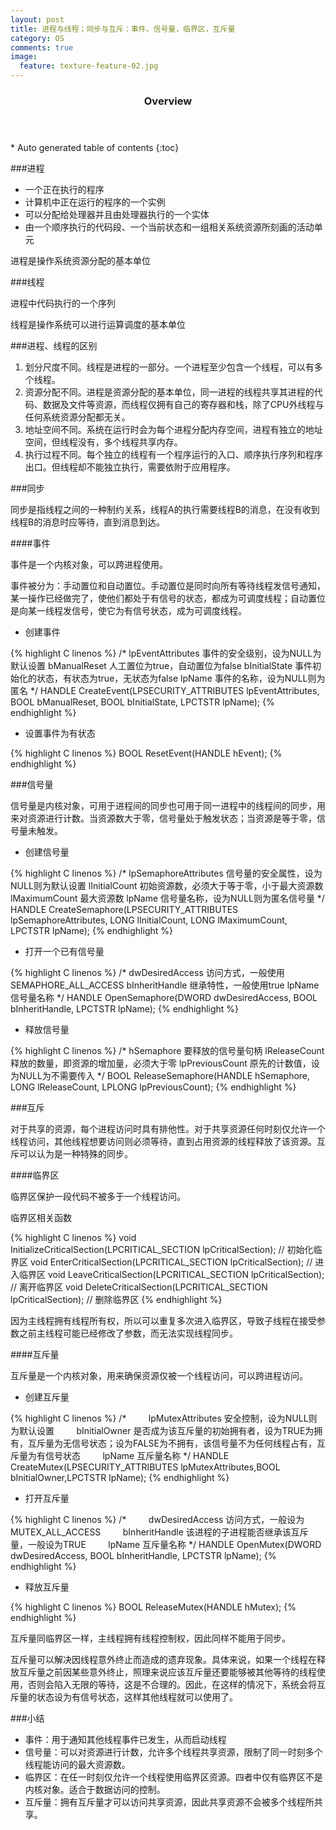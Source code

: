 ```yaml
---
layout: post
title: 进程与线程；同步与互斥：事件，信号量，临界区，互斥量
category: OS
comments: true
image:
  feature: texture-feature-02.jpg
---
```


<section id="table-of-contents" class="toc">
  <header>
    <h3>Overview</h3>
  </header>
<div id="drawer" markdown="1">
*  Auto generated table of contents
{:toc}
</div>
</section>


###进程

* 一个正在执行的程序
* 计算机中正在运行的程序的一个实例
* 可以分配给处理器并且由处理器执行的一个实体
* 由一个顺序执行的代码段、一个当前状态和一组相关系统资源所刻画的活动单元

进程是操作系统资源分配的基本单位

###线程

进程中代码执行的一个序列

线程是操作系统可以进行运算调度的基本单位

###进程、线程的区别

1. 划分尺度不同。线程是进程的一部分。一个进程至少包含一个线程，可以有多个线程。
2. 资源分配不同。进程是资源分配的基本单位，同一进程的线程共享其进程的代码、数据及文件等资源，而线程仅拥有自己的寄存器和栈，除了CPU外线程与任何系统资源分配都无关。
3. 地址空间不同。系统在运行时会为每个进程分配内存空间，进程有独立的地址空间，但线程没有，多个线程共享内存。
4. 执行过程不同。每个独立的线程有一个程序运行的入口、顺序执行序列和程序出口。但线程却不能独立执行，需要依附于应用程序。

###同步

同步是指线程之间的一种制约关系，线程A的执行需要线程B的消息，在没有收到线程B的消息时应等待，直到消息到达。

####事件

事件是一个内核对象，可以跨进程使用。

事件被分为：手动置位和自动置位。手动置位是同时向所有等待线程发信号通知，某一操作已经做完了，使他们都处于有信号的状态，都成为可调度线程；自动置位是向某一线程发信号，使它为有信号状态，成为可调度线程。

* 创建事件

{% highlight C linenos %}
/*
	lpEventAttributes 事件的安全级别，设为NULL为默认设置
	bManualReset 人工置位为true，自动置位为false
	bInitialState 事件初始化的状态，有状态为true，无状态为false
	lpName 事件的名称，设为NULL则为匿名
*/
HANDLE CreateEvent(LPSECURITY_ATTRIBUTES lpEventAttributes,
                   BOOL bManualReset, BOOL bInitialState, LPCTSTR lpName);
{% endhighlight %}

* 设置事件为有状态

{% highlight C linenos %}
BOOL ResetEvent(HANDLE hEvent); 
{% endhighlight %}

###信号量

信号量是内核对象，可用于进程间的同步也可用于同一进程中的线程间的同步，用来对资源进行计数。当资源数大于零，信号量处于触发状态；当资源是等于零，信号量未触发。

* 创建信号量

{% highlight C linenos %}
/*
	lpSemaphoreAttributes 信号量的安全属性，设为NULL则为默认设置
	lInitialCount 初始资源数，必须大于等于零，小于最大资源数
	lMaximumCount 最大资源数
	lpName 信号量名称，设为NULL则为匿名信号量
*/
HANDLE CreateSemaphore(LPSECURITY_ATTRIBUTES lpSemaphoreAttributes, 
LONG lInitialCount, LONG lMaximumCount, LPCTSTR lpName);
{% endhighlight %}

* 打开一个已有信号量

{% highlight C linenos %}
/*
	dwDesiredAccess 访问方式，一般使用SEMAPHORE_ALL_ACCESS
	bInheritHandle 继承特性，一般使用true
	lpName 信号量名称
*/
HANDLE OpenSemaphore(DWORD dwDesiredAccess, BOOL bInheritHandle, LPCTSTR lpName);
{% endhighlight %}

* 释放信号量

{% highlight C linenos %}
/*
	hSemaphore 要释放的信号量句柄
	lReleaseCount 释放的数量，即资源的增加量，必须大于零
	lpPreviousCount 原先的计数值，设为NULL为不需要传入
*/
BOOL ReleaseSemaphore(HANDLE hSemaphore, LONG lReleaseCount, LPLONG lpPreviousCount);
{% endhighlight %}

###互斥

对于共享的资源，每个进程访问时具有排他性。对于共享资源任何时刻仅允许一个线程访问，其他线程想要访问则必须等待，直到占用资源的线程释放了该资源。互斥可以认为是一种特殊的同步。

####临界区

临界区保护一段代码不被多于一个线程访问。

临界区相关函数

{% highlight C linenos %}
void InitializeCriticalSection(LPCRITICAL_SECTION lpCriticalSection); // 初始化临界区
void EnterCriticalSection(LPCRITICAL_SECTION lpCriticalSection); // 进入临界区
void LeaveCriticalSection(LPCRITICAL_SECTION lpCriticalSection); // 离开临界区
void DeleteCriticalSection(LPCRITICAL_SECTION lpCriticalSection); // 删除临界区
{% endhighlight %}

因为主线程拥有线程所有权，所以可以重复多次进入临界区，导致子线程在接受参数之前主线程可能已经修改了参数，而无法实现线程同步。

####互斥量

互斥量是一个内核对象，用来确保资源仅被一个线程访问，可以跨进程访问。

* 创建互斥量

{% highlight C linenos %}
/*
        lpMutexAttributes 安全控制，设为NULL则为默认设置
        bInitialOwner 是否成为该互斥量的初始拥有者，设为TRUE为拥有，互斥量为无信号状态；设为FALSE为不拥有，该信号量不为任何线程占有，互斥量为有信号状态
        lpName 互斥量名称
*/
HANDLE CreateMutex(LPSECURITY_ATTRIBUTES lpMutexAttributes,BOOL bInitialOwner,LPCTSTR lpName);
{% endhighlight %}

* 打开互斥量

{% highlight C linenos %}
/*
        dwDesiredAccess 访问方式，一般设为MUTEX_ALL_ACCESS
        bInheritHandle 该进程的子进程能否继承该互斥量，一般设为TRUE
        lpName 互斥量名称
*/
HANDLE OpenMutex(DWORD dwDesiredAccess, BOOL bInheritHandle, LPCTSTR lpName);
{% endhighlight %}

* 释放互斥量

{% highlight C linenos %}
BOOL ReleaseMutex(HANDLE hMutex);
{% endhighlight %}

互斥量同临界区一样，主线程拥有线程控制权，因此同样不能用于同步。

互斥量可以解决因线程意外终止而造成的遗弃现象。具体来说，如果一个线程在释放互斥量之前因某些意外终止，照理来说应该互斥量还要能够被其他等待的线程使用，否则会陷入无限的等待，这是不合理的。因此，在这样的情况下，系统会将互斥量的状态设为有信号状态，这样其他线程就可以使用了。

###小结

* 事件：用于通知其他线程事件已发生，从而启动线程
* 信号量：可以对资源进行计数，允许多个线程共享资源，限制了同一时刻多个线程能访问的最大资源数。
* 临界区：在任一时刻仅允许一个线程使用临界区资源。四者中仅有临界区不是内核对象。适合于数据访问的控制。
* 互斥量：拥有互斥量才可以访问共享资源，因此共享资源不会被多个线程所共享。




